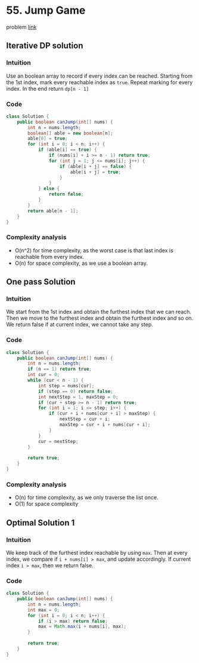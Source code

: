 # 55. Jump Game
problem [link](https://leetcode.com/problems/jump-game/)

## Iterative DP solution
### Intuition
Use an boolean array to record if every index can be reached. Starting from the 1st index, mark every reachable index as `true`. Repeat marking for every index.
In the end return `dp[n - 1]`

### Code
```java
class Solution {
    public boolean canJump(int[] nums) {
        int n = nums.length;
        boolean[] able = new boolean[n];
        able[0] = true;
        for (int i = 0; i < n; i++) {
            if (able[i] == true) {
                if (nums[i] + i >= n - 1) return true;
                for (int j = 1; j <= nums[i]; j++) {
                    if (able[i + j] == false) {
                        able[i + j] = true;
                    }
                }
            } else {
                return false;   
            }
        }
        return able[n - 1];
    }
}
```

### Complexity analysis
* O(n^2) for time complexity, as the worst case is that last index is reachable from every index.
* O(n) for space complexity, as we use a boolean array.

## One pass Solution
### Intuition
We start from the 1st index and obtain the furthest index that we can reach. Then we move to the furthest index and obtain the furthest index and so on.
We return false if at current index, we cannot take any step.

### Code
```java
class Solution {
    public boolean canJump(int[] nums) {
        int n = nums.length;
        if (n == 1) return true;
        int cur = 0;
        while (cur < n - 1) {
            int step = nums[cur];
            if (step == 0) return false;
            int nextStep = 1, maxStep = 0;
            if (cur + step >= n - 1) return true;
            for (int i = 1; i <= step; i++) {
                if (cur + i + nums[cur + i] > maxStep) {
                    nextStep = cur + i;
                    maxStep = cur + i + nums[cur + i];
                }
            }
            cur = nextStep;
        }
        
        return true;
    }
}
```

### Complexity analysis
* O(n) for time complexity, as we only traverse the list once.
* O(1) for space complexity

## Optimal Solution 1
### Intuition
We keep track of the furthest index reachable by using `max`. Then at every index, we compare if `i + nums[i] > max`, and update accordingly.
If current index `i > max`, then we return false.

### Code
```java
class Solution {
    public boolean canJump(int[] nums) {
        int n = nums.length;
        int max = 0;
        for (int i = 0; i < n; i++) {
            if (i > max) return false;
            max = Math.max(i + nums[i], max);
        }
        
        return true;
    }
}
```

